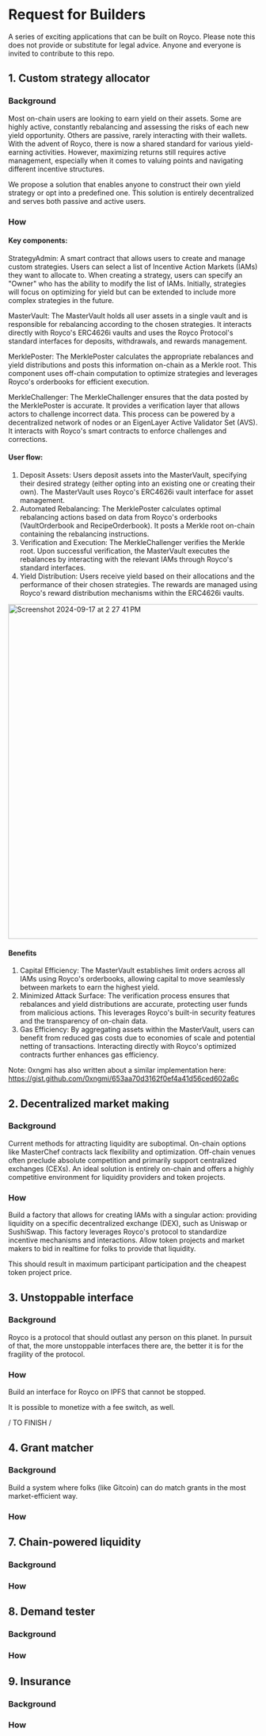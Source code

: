 # Request for Builders

A series of exciting applications that can be built on Royco. Please note this does not provide or substitute for legal advice.
Anyone and everyone is invited to contribute to this repo. 


## 1. Custom strategy allocator

### Background

Most on-chain users are looking to earn yield on their assets. Some are highly active, constantly rebalancing and assessing the risks of each new yield opportunity. Others are passive, rarely interacting with their wallets. With the advent of Royco, there is now a shared standard for various yield-earning activities. However, maximizing returns still requires active management, especially when it comes to valuing points and navigating different incentive structures.

We propose a solution that enables anyone to construct their own yield strategy or opt into a predefined one. This solution is entirely decentralized and serves both passive and active users.


### How

#### Key components: 

StrategyAdmin: A smart contract that allows users to create and manage custom strategies. Users can select a list of Incentive Action Markets (IAMs) they want to allocate to. When creating a strategy, users can specify an "Owner" who has the ability to modify the list of IAMs. Initially, strategies will focus on optimizing for yield but can be extended to include more complex strategies in the future.

MasterVault: The MasterVault holds all user assets in a single vault and is responsible for rebalancing according to the chosen strategies. It interacts directly with Royco's ERC4626i vaults and uses the Royco Protocol's standard interfaces for deposits, withdrawals, and rewards management.

MerklePoster: The MerklePoster calculates the appropriate rebalances and yield distributions and posts this information on-chain as a Merkle root. This component uses off-chain computation to optimize strategies and leverages Royco's orderbooks for efficient execution.

MerkleChallenger: The MerkleChallenger ensures that the data posted by the MerklePoster is accurate. It provides a verification layer that allows actors to challenge incorrect data. This process can be powered by a decentralized network of nodes or an EigenLayer Active Validator Set (AVS). It interacts with Royco's smart contracts to enforce challenges and corrections.


#### User flow: 
1. Deposit Assets: Users deposit assets into the MasterVault, specifying their desired strategy (either opting into an existing one or creating their own). The MasterVault uses Royco's ERC4626i vault interface for asset management.
2. Automated Rebalancing: The MerklePoster calculates optimal rebalancing actions based on data from Royco's orderbooks (VaultOrderbook and RecipeOrderbook). It posts a Merkle root on-chain containing the rebalancing instructions.
3. Verification and Execution: The MerkleChallenger verifies the Merkle root. Upon successful verification, the MasterVault executes the rebalances by interacting with the relevant IAMs through Royco's standard interfaces.
4. Yield Distribution: Users receive yield based on their allocations and the performance of their chosen strategies. The rewards are managed using Royco's reward distribution mechanisms within the ERC4626i vaults.

<img width="675" alt="Screenshot 2024-09-17 at 2 27 41 PM" src="https://github.com/user-attachments/assets/a4915c54-a27a-456f-b432-0c3355605b2c">

#### Benefits
1. Capital Efficiency: The MasterVault establishes limit orders across all IAMs using Royco's orderbooks, allowing capital to move seamlessly between markets to earn the highest yield.
2. Minimized Attack Surface: The verification process ensures that rebalances and yield distributions are accurate, protecting user funds from malicious actions. This leverages Royco's built-in security features and the transparency of on-chain data.
3. Gas Efficiency: By aggregating assets within the MasterVault, users can benefit from reduced gas costs due to economies of scale and potential netting of transactions. Interacting directly with Royco's optimized contracts further enhances gas efficiency.

Note: 0xngmi has also written about a similar implementation here: https://gist.github.com/0xngmi/653aa70d3162f0ef4a41d56ced602a6c 


## 2. Decentralized market making

### Background
Current methods for attracting liquidity are suboptimal. On-chain options like MasterChef contracts lack flexibility and optimization. Off-chain venues often preclude absolute competition and primarily support centralized exchanges (CEXs). An ideal solution is entirely on-chain and offers a highly competitive environment for liquidity providers and token projects.

### How 

Build a factory that allows for creating IAMs with a singular action: providing liquidity on a specific decentralized exchange (DEX), such as Uniswap or SushiSwap. This factory leverages Royco's protocol to standardize incentive mechanisms and interactions. Allow token projects and market makers to bid in realtime for folks to provide that liquidity. 

This should result in maximum participant participation and the cheapest token project price. 

## 3. Unstoppable interface

### Background 

Royco is a protocol that should outlast any person on this planet. In pursuit of that, the more unstoppable interfaces there are, the better it is for the fragility of the protocol. 

### How

Build an interface for Royco on IPFS that cannot be stopped.

It is possible to monetize with a fee switch, as well. 


/ TO FINISH / 
## 4. Grant matcher

### Background 
Build a system where folks (like Gitcoin) can do match grants in the most market-efficient way. 


### How


## 7. Chain-powered liquidity

### Background 

### How

## 8. Demand tester 

### Background 

### How


## 9. Insurance 

### Background 

### How


